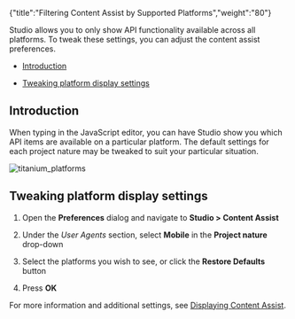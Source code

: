 {"title":"Filtering Content Assist by Supported Platforms","weight":"80"}

Studio allows you to only show API functionality available across all platforms. To tweak these settings, you can adjust the content assist preferences.

* [Introduction](#introduction)

* [Tweaking platform display settings](#tweaking-platform-display-settings)

## Introduction

When typing in the JavaScript editor, you can have Studio show you which API items are available on a particular platform. The default settings for each project nature may be tweaked to suit your particular situation.

![titanium_platforms](/Images/appc/download/attachments/30083147/titanium_platforms.png)

## Tweaking platform display settings

1. Open the **Preferences** dialog and navigate to **Studio > Content Assist**

2. Under the _User Agents_ section, select **Mobile** in the **Project nature** drop-down

3. Select the platforms you wish to see, or click the **Restore Defaults** button

4. Press **OK**

For more information and additional settings, see [Displaying Content Assist](/docs/appc/Axway_Appcelerator_Studio/Axway_Appcelerator_Studio_Guide/Basic_Concepts/Content_Assist/Displaying_Content_Assist/).
